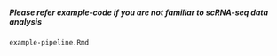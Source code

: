 ##### Please refer example-code if you are not familiar to scRNA-seq data analysis
```
example-pipeline.Rmd
```
